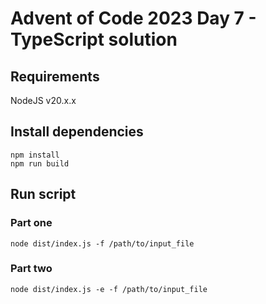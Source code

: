 # Advent of Code 2023 Day 7 - TypeScript solution

## Requirements

NodeJS v20.x.x

## Install dependencies

```shell
npm install
npm run build
```

## Run script

### Part one

```shell
node dist/index.js -f /path/to/input_file
```

### Part two

```shell
node dist/index.js -e -f /path/to/input_file
```
